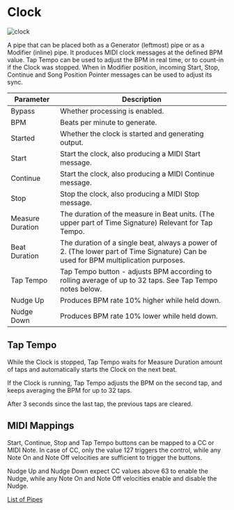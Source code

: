 # Clock

![clock](https://blokas.io/images/midihub/pipes/clock_hybrid.svg)

A pipe that can be placed both as a Generator (leftmost) pipe or as a Modifier (inline) pipe.
It produces MIDI clock messages at the defined BPM value. Tap Tempo can be used to adjust the BPM in real time, or to count-in if the Clock was stopped.
When in Modifier position, incoming Start, Stop, Continue and Song Position Pointer messages can be used to adjust its sync.

| Parameter              | Description                    |
| ---------------------- | ------------------------------ |
| Bypass                 | Whether processing is enabled. |
| BPM                    | Beats per minute to generate.  |
| Started                | Whether the clock is started and generating output. |
| Start                  | Start the clock, also producing a MIDI Start message. |
| Continue               | Start the clock, also producing a MIDI Continue message. |
| Stop                   | Stop the clock, also producing a MIDI Stop message. |
| Measure Duration       | The duration of the measure in Beat units. (The upper part of Time Signature) Relevant for Tap Tempo. |
| Beat Duration          | The duration of a single beat, always a power of 2. (The lower part of Time Signature) Can be used for BPM multiplication purposes. |
| Tap Tempo              | Tap Tempo button - adjusts BPM according to rolling average of up to 32 taps. See Tap Tempo notes below. |
| Nudge Up               | Produces BPM rate 10% higher while held down. |
| Nudge Down             | Produces BPM rate 10% lower while held down. |

## Tap Tempo

While the Clock is stopped, Tap Tempo waits for Measure Duration amount of taps and automatically starts the Clock on the next beat.

If the Clock is running, Tap Tempo adjusts the BPM on the second tap, and keeps averaging the BPM for up to 32 taps.

After 3 seconds since the last tap, the previous taps are cleared.

## MIDI Mappings

Start, Continue, Stop and Tap Tempo buttons can be mapped to a CC or MIDI Note. In case of CC, only the value 127
triggers the control, while any Note On and Note Off velocities are sufficient to trigger the buttons.

Nudge Up and Nudge Down expect CC values above 63 to enable the Nudge, while any Note On and Note Off velocities enable and disable the Nudge.

<span class="blokas-web-hide">

[List of Pipes](index.md#the-list-of-pipes)

</span>
